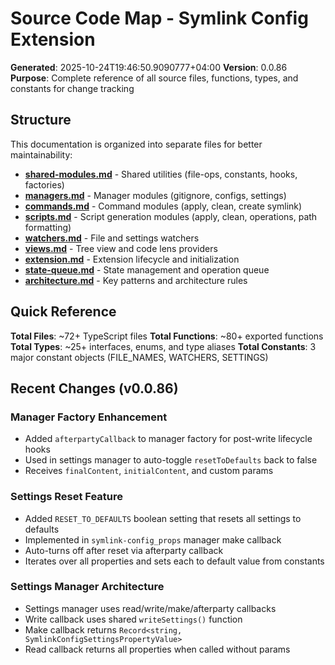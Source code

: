 # Source Code Map - Symlink Config Extension

**Generated**: 2025-10-24T19:46:50.9090777+04:00
**Version**: 0.0.86
**Purpose**: Complete reference of all source files, functions, types, and constants for change tracking

## Structure

This documentation is organized into separate files for better maintainability:

- **[shared-modules.md](shared-modules.md)** - Shared utilities (file-ops, constants, hooks, factories)
- **[managers.md](managers.md)** - Manager modules (gitignore, configs, settings)
- **[commands.md](commands.md)** - Command modules (apply, clean, create symlink)
- **[scripts.md](scripts.md)** - Script generation modules (apply, clean, operations, path formatting)
- **[watchers.md](watchers.md)** - File and settings watchers
- **[views.md](views.md)** - Tree view and code lens providers
- **[extension.md](extension.md)** - Extension lifecycle and initialization
- **[state-queue.md](state-queue.md)** - State management and operation queue
- **[architecture.md](architecture.md)** - Key patterns and architecture rules

## Quick Reference

**Total Files**: ~72+ TypeScript files
**Total Functions**: ~80+ exported functions
**Total Types**: ~25+ interfaces, enums, and type aliases
**Total Constants**: 3 major constant objects (FILE_NAMES, WATCHERS, SETTINGS)

## Recent Changes (v0.0.86)

### Manager Factory Enhancement

- Added `afterpartyCallback` to manager factory for post-write lifecycle hooks
- Used in settings manager to auto-toggle `resetToDefaults` back to false
- Receives `finalContent`, `initialContent`, and custom params

### Settings Reset Feature

- Added `RESET_TO_DEFAULTS` boolean setting that resets all settings to defaults
- Implemented in `symlink-config_props` manager make callback
- Auto-turns off after reset via afterparty callback
- Iterates over all properties and sets each to default value from constants

### Settings Manager Architecture

- Settings manager uses read/write/make/afterparty callbacks
- Write callback uses shared `writeSettings()` function
- Make callback returns `Record<string, SymlinkConfigSettingsPropertyValue>`
- Read callback returns all properties when called without params
